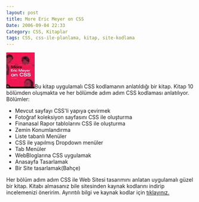 ```yaml
---
layout: post
title: More Eric Meyer on CSS
Date: 2006-09-04 22:33
Category: CSS, Kitaplar
tags: CSS, css-ile-planlama, kitap, site-kodlama
---
```


![Eric Meyer'in Güzel kitaplarında biri][]Bu kitap uygulamalı CSS
kodlamanın anlatıldığı bir kitap. Kitap 10 bölümden oluşmakta ve her
bölümde adım adım CSS kodlaması anlatılıyor. Bölümler:

-   Mevcut sayfayı CSS'li yapıya çevirmek
-   Fotoğraf koleksiyon sayfasını CSS ile oluşturma
-   Finanasal Rapor tablolarını CSS ile oluşturma
-   Zemin Konumlandırma
-   Liste tabanlı Menüler
-   CSS ile yapılmış Dropdown menüler
-   Tab Menüler
-   WebBloglarına CSS uygulamak
-   Anasayfa Tasarlamak
-   Bir Site tasarlamak(Bahçe)

Her bölüm adım adım CSS ile Web Sitesi tasarımını anlatan uygulamalı
güzel bir kitap. Kitabı almasanız bile sitesinden kaynak kodlarını
indirip incelemenizi öneririm. Ayrıntılı bilgi ve kaynak kodlar için
[tıklayınız.][]


  [Eric Meyer'in Güzel kitaplarında biri]: /images/more_eric_meyer.thumbnail.jpg
  [tıklayınız.]: http://more.ericmeyeroncss.com/
